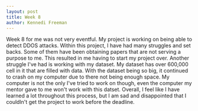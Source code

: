 ```yaml
---
layout: post
title: Week 8
author: Kennedi Freeman
---
```


Week 8 for me was not very eventful. My project is working on being able to detect DDOS attacks. Within this project, I have had many struggles and set backs. Some of them have been obtaining papers that are not serving a purpose to me. This resulted in me having to start my project over. Another struggle I've had is working with my dataset. My dataset has over 600,000 cell in it that are filled with data. With the dataset being so big, it continued to crash on my computer due to there not being enough space. My computer is not the only I've tried to work on though, even the computer my mentor gave to me won't work with this datset. Overall, I feel like I have learned a lot throughout this process, but I am sad and disappointed that I couldln't get the project to work before the deadline. 

